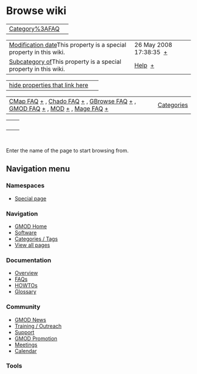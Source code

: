 



<span id="top"></span>




# <span dir="auto">Browse wiki</span>






|                                                   |     |
|---------------------------------------------------|-----|
| [Category%3AFAQ](/wiki/Category%3AFAQ "Category%3AFAQ") |     |

|  |  |
|----|----|
| <span class="smw-highlighter" data-type="1" state="inline" data-title="Property"><span class="smwbuiltin">[Modification date](/wiki/Property:Modification_date "Property:Modification date")</span><span class="smwttcontent">This property is a special property in this wiki.</span></span> | <span class="smwb-value">26 May 2008 17:38:35  <span class="smwsearch">[+](/wiki/Special%3ASearchByProperty/Modification-20date/26-20May-202008-2017:38:35 "Special%3ASearchByProperty/Modification-20date/26-20May-202008-2017:38:35")</span></span> |
| <span class="smw-highlighter" data-type="1" state="inline" data-title="Property"><span class="smwbuiltin">[Subcategory of](/wiki/Property:Subcategory_of "Property:Subcategory of")</span><span class="smwttcontent">This property is a special property in this wiki.</span></span> | <span class="smwb-value">[Help](/wiki/Category%3AHelp "Category%3AHelp")  <span class="smwsearch">[+](/wiki/Special%3ASearchByProperty/Subcategory-20of/Help "Special%3ASearchByProperty/Subcategory-20of/Help")</span></span> |

<span id="smw_browse_incoming"></span>

|  |  |
|----|----|
| [hide properties that link here](/mediawiki/index.php?title=Special:Browse&offset=0&dir=out&article=Category%3AFAQ)  |  |

|  |  |
|----|----|
| <span class="smwb-ivalue">[CMap FAQ](/wiki/CMap_FAQ "CMap FAQ") <span class="smwbrowse">[+](/wiki/Special%253ABrowse/CMap-20FAQ "Special%253ABrowse/CMap-20FAQ")</span></span> , <span class="smwb-ivalue">[Chado FAQ](/wiki/Chado_FAQ "Chado FAQ") <span class="smwbrowse">[+](/wiki/Special%253ABrowse/Chado-20FAQ "Special%253ABrowse/Chado-20FAQ")</span></span> , <span class="smwb-ivalue">[GBrowse FAQ](/wiki/GBrowse_FAQ "GBrowse FAQ") <span class="smwbrowse">[+](/wiki/Special%253ABrowse/GBrowse-20FAQ "Special%253ABrowse/GBrowse-20FAQ")</span></span> , <span class="smwb-ivalue">[GMOD FAQ](/wiki/GMOD_FAQ "GMOD FAQ") <span class="smwbrowse">[+](/wiki/Special%253ABrowse/GMOD-20FAQ "Special%253ABrowse/GMOD-20FAQ")</span></span> , <span class="smwb-ivalue">[MOD](/wiki/MOD "MOD") <span class="smwbrowse">[+](/wiki/Special%253ABrowse/MOD "Special%253ABrowse/MOD")</span></span> , <span class="smwb-ivalue">[Mage FAQ](/wiki/Mage_FAQ "Mage FAQ") <span class="smwbrowse">[+](/wiki/Special%253ABrowse/Mage-20FAQ "Special%253ABrowse/Mage-20FAQ")</span></span> | [Categories](/wiki/Special%3ACategories "Special%3ACategories") |

|     |     |
|-----|-----|
|     |     |

 

Enter the name of the page to start browsing from.  








## Navigation menu



### Namespaces

- <span id="ca-nstab-special">[Special
  page](/wiki/Special%253ABrowse/Category%3AFAQ "This is a special page, you cannot edit the page itself")</span>






### Navigation



- <span id="n-GMOD-Home">[GMOD Home](/wiki/Main_Page)</span>
- <span id="n-Software">[Software](/wiki/GMOD_Components)</span>
- <span id="n-Categories-.2F-Tags">[Categories /
  Tags](/wiki/Categories)</span>
- <span id="n-View-all-pages">[View all
  pages](/wiki/Special:AllPages)</span>




### Documentation



- <span id="n-Overview">[Overview](/wiki/Overview)</span>
- <span id="n-FAQs">[FAQs](/wiki/Category%3AFAQ)</span>
- <span id="n-HOWTOs">[HOWTOs](/wiki/Category%3AHOWTO)</span>
- <span id="n-Glossary">[Glossary](/wiki/Glossary)</span>




### Community



- <span id="n-GMOD-News">[GMOD News](/wiki/GMOD_News)</span>
- <span id="n-Training-.2F-Outreach">[Training /
  Outreach](/wiki/Training_and_Outreach)</span>
- <span id="n-Support">[Support](/wiki/Support)</span>
- <span id="n-GMOD-Promotion">[GMOD
  Promotion](/wiki/GMOD_Promotion)</span>
- <span id="n-Meetings">[Meetings](/wiki/Meetings)</span>
- <span id="n-Calendar">[Calendar](/wiki/Calendar)</span>




### Tools












<!-- -->




